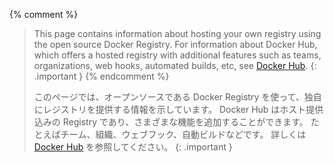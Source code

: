 <!-- This text will be included in the Docker Registry docs -->

{% comment %}
>
> This page contains information about hosting your own registry using the
> open source Docker Registry. For information about Docker Hub, which offers a
> hosted registry with additional features such as teams, organizations, web
> hooks, automated builds, etc, see [Docker Hub](/docker-hub/).
{: .important }
{% endcomment %}
>
> このページでは、オープンソースである Docker Registry を使って、独自にレジストリを提供する情報を示しています。
> Docker Hub はホスト提供込みの Registry であり、さまざまな機能を追加することができます。
> たとえばチーム、組織、ウェブフック、自動ビルドなどです。
> 詳しくは [Docker Hub](/docker-hub/) を参照してください。
{: .important }
